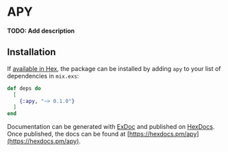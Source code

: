 # APY

**TODO: Add description**

## Installation

If [available in Hex](https://hex.pm/docs/publish), the package can be installed
by adding `apy` to your list of dependencies in `mix.exs`:

```elixir
def deps do
  [
    {:apy, "~> 0.1.0"}
  ]
end
```

Documentation can be generated with [ExDoc](https://github.com/elixir-lang/ex_doc)
and published on [HexDocs](https://hexdocs.pm). Once published, the docs can
be found at [https://hexdocs.pm/apy](https://hexdocs.pm/apy).

